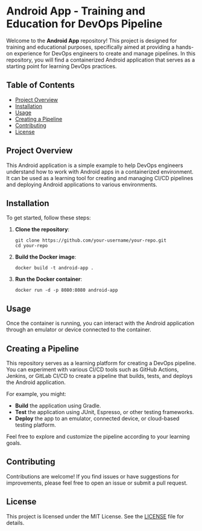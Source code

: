 # Android App - Training and Education for DevOps Pipeline

Welcome to the **Android App** repository! This project is designed for training and educational purposes, specifically aimed at providing a hands-on experience for DevOps engineers to create and manage pipelines. In this repository, you will find a containerized Android application that serves as a starting point for learning DevOps practices.

## Table of Contents

- [Project Overview](#project-overview)
- [Installation](#installation)
- [Usage](#usage)
- [Creating a Pipeline](#creating-a-pipeline)
- [Contributing](#contributing)
- [License](#license)

## Project Overview

This Android application is a simple example to help DevOps engineers understand how to work with Android apps in a containerized environment. It can be used as a learning tool for creating and managing CI/CD pipelines and deploying Android applications to various environments.

## Installation

To get started, follow these steps:

1. **Clone the repository**:

    ```shell
    git clone https://github.com/your-username/your-repo.git
    cd your-repo
    ```

2. **Build the Docker image**:

    ```shell
    docker build -t android-app .
    ```

3. **Run the Docker container**:

    ```shell
    docker run -d -p 8080:8080 android-app
    ```

## Usage

Once the container is running, you can interact with the Android application through an emulator or device connected to the container.

## Creating a Pipeline

This repository serves as a learning platform for creating a DevOps pipeline. You can experiment with various CI/CD tools such as GitHub Actions, Jenkins, or GitLab CI/CD to create a pipeline that builds, tests, and deploys the Android application.

For example, you might:

- **Build** the application using Gradle.
- **Test** the application using JUnit, Espresso, or other testing frameworks.
- **Deploy** the app to an emulator, connected device, or cloud-based testing platform.

Feel free to explore and customize the pipeline according to your learning goals.

## Contributing

Contributions are welcome! If you find issues or have suggestions for improvements, please feel free to open an issue or submit a pull request.

## License

This project is licensed under the MIT License. See the [LICENSE](*https://github.com/Hassan-Eid-Hassan/andorid/edit/master/LICENSE) file for details.
